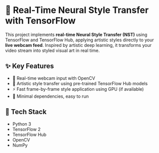 # 🎥 Real-Time Neural Style Transfer with TensorFlow

This project implements **real-time Neural Style Transfer (NST)** using TensorFlow and TensorFlow Hub, applying artistic styles directly to your **live webcam feed**. Inspired by artistic deep learning, it transforms your video stream into styled visual art in real time.

## ✨ Key Features
- 📸 Real-time webcam input with OpenCV
- 🎨 Artistic style transfer using pre-trained TensorFlow Hub models
- ⚡ Fast frame-by-frame style application using GPU (if available)
- 🧪 Minimal dependencies, easy to run

## 🧠 Tech Stack
- Python 3
- TensorFlow 2
- TensorFlow Hub
- OpenCV
- NumPy
